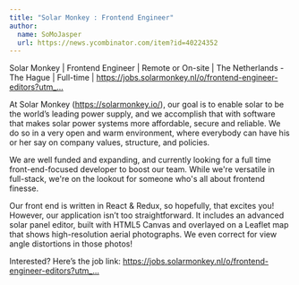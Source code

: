 ```yaml
---
title: "Solar Monkey : Frontend Engineer"
author:
  name: SoMoJasper
  url: https://news.ycombinator.com/item?id=40224352
---
```

Solar Monkey | Frontend Engineer | Remote or On-site | The Netherlands - The Hague | Full-time | <a href="https:&#x2F;&#x2F;jobs.solarmonkey.nl&#x2F;o&#x2F;frontend-engineer-editors?utm_campaign=2024-04-Frontend&amp;utm_source=HackerNews&amp;utm_medium=blogpost" rel="nofollow">https:&#x2F;&#x2F;jobs.solarmonkey.nl&#x2F;o&#x2F;frontend-engineer-editors?utm_...</a>

At Solar Monkey (<a href="https:&#x2F;&#x2F;solarmonkey.io&#x2F;" rel="nofollow">https:&#x2F;&#x2F;solarmonkey.io&#x2F;</a>), our goal is to enable solar to be the world’s leading power supply, and we accomplish that with software that makes solar power systems more affordable, secure and reliable. We do so in a very open and warm environment, where everybody can have his or her say on company values, structure, and policies.

We are well funded and expanding, and currently looking for a full time front-end-focused developer to boost our team. While we&#x27;re versatile in full-stack, we&#x27;re on the lookout for someone who&#x27;s all about frontend finesse.

Our front end is written in React &amp; Redux, so hopefully, that excites you! However, our application isn’t too straightforward. It includes an advanced solar panel editor, built with HTML5 Canvas and overlayed on a Leaflet map that shows high-resolution aerial photographs. We even correct for view angle distortions in those photos!

Interested? Here’s the job link: <a href="https:&#x2F;&#x2F;jobs.solarmonkey.nl&#x2F;o&#x2F;frontend-engineer-editors?utm_campaign=2024-04-Frontend&amp;utm_source=HackerNews&amp;utm_medium=blogpost" rel="nofollow">https:&#x2F;&#x2F;jobs.solarmonkey.nl&#x2F;o&#x2F;frontend-engineer-editors?utm_...</a>
